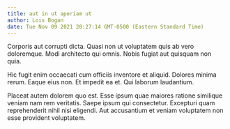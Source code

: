 ```yaml
---
title: aut in ut aperiam ut
author: Lois Bogan
date: Tue Nov 09 2021 20:27:14 GMT-0500 (Eastern Standard Time)
---
```

Corporis aut corrupti dicta. Quasi non ut voluptatem quis ab vero doloremque. Modi architecto qui omnis. Nobis fugiat aut quisquam non quia.

 Hic fugit enim occaecati cum officiis inventore et aliquid. Dolores minima rerum. Eaque eius non. Et impedit ea et. Qui laborum laudantium.

 Placeat autem dolorem quo est. Esse ipsum quae maiores ratione similique veniam nam rem veritatis. Saepe ipsum qui consectetur. Excepturi quam reprehenderit nihil nisi eligendi. Aut accusantium et veniam voluptatem non esse provident voluptatem.
